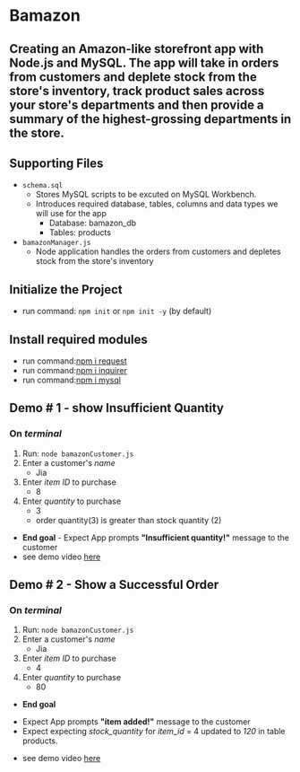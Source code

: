 # Bamazon
## Creating an Amazon-like storefront app with Node.js and MySQL. The app will take in orders from customers and deplete stock from the store's inventory, track product sales across your store's departments and then provide a summary of the highest-grossing departments in the store.

## Supporting Files
* `schema.sql`
    - Stores MySQL scripts to be excuted on MySQL Workbench.
    - Introduces required database, tables, columns and data types we will use for the app
        * Database: bamazon_db
        * Tables: products
* `bamazonManager.js`
    - Node application handles the orders from customers and depletes stock from the store's inventory

## Initialize the Project
* run command: `npm init` or `npm init -y` (by default)

## Install required modules
* run command:[npm i request](https://www.npmjs.com/package/request)
* run command:[npm i inquirer](https://www.npmjs.com/package/inquirer/v/5.0.1)
* run command:[npm i mysql](https://www.npmjs.com/package/mysql)


## Demo # 1 - show Insufficient Quantity
### On *terminal* 
1. Run: `node bamazonCustomer.js`
2. Enter a customer's *name*
    - Jia
3. Enter *item ID* to purchase
    - 8
4. Enter *quantity* to purchase
    - 3
    * order quantity(3) is greater than stock quantity (2)
* **End goal** - Expect App prompts **"Insufficient quantity!"** message to the customer
* see demo video [here](https://drive.google.com/file/d/1_Mp-exGz9eQnOevTZN9cxC8pnh06KsXX/view)


## Demo # 2 - Show a Successful Order
### On *terminal* 
1. Run: `node bamazonCustomer.js`
2. Enter a customer's *name*
    - Jia
3. Enter *item ID* to purchase
    - 4
4. Enter *quantity* to purchase
    - 80
* **End goal** 
- Expect App prompts **"item added!"** message to the customer
- Expect expecting *stock_quantity* for *item_id* = 4 updated to *120* in table products.

* see demo video [here](https://drive.google.com/file/d/1QlOqM48Q0fJwrqo3EequHiMTz6JC3rQJ/view)